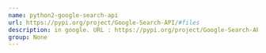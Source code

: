 ```yaml
---
name: python2-google-search-api
url: https://pypi.org/project/Google-Search-API/#files
description: in google. URL : https://pypi.org/project/Google-Search-API/#files Groups : None
group: None
---
```

